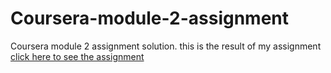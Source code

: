 # Coursera-module-2-assignment
Coursera module 2 assignment solution.
this is the result of my assignment 
<a href=https://abhishekrajput-web.github.io/Coursera-module-2-assignment/>click here to see the assignment</a>
